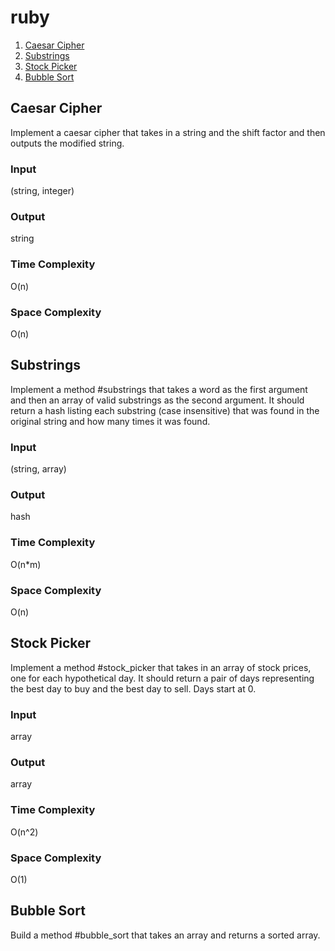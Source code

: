 # ruby

1. [Caesar Cipher](#Caesar-Cipher)
2. [Substrings](#Substrings)
3. [Stock Picker](#Stock-Picker)
4. [Bubble Sort](#Bubble-Sort)

## Caesar Cipher
Implement a caesar cipher that takes in a string and the shift factor and then outputs the modified string.

### Input
(string, integer)

### Output
string

### Time Complexity
O(n)

### Space Complexity
O(n)

## Substrings
Implement a method #substrings that takes a word as the first argument and then an array of valid substrings as the second argument. It should return a hash listing each substring (case insensitive) that was found in the original string and how many times it was found.

### Input
(string, array)

### Output
hash

### Time Complexity
O(n*m)

### Space Complexity
O(n)

## Stock Picker
Implement a method #stock_picker that takes in an array of stock prices, one for each hypothetical day. It should return a pair of days representing the best day to buy and the best day to sell. Days start at 0.

### Input
array

### Output
array

### Time Complexity
O(n^2)

### Space Complexity
O(1)

## Bubble Sort
Build a method #bubble_sort that takes an array and returns a sorted array.
